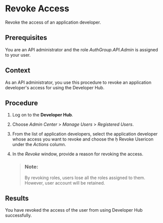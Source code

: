 <!-- loioce609bb2392d496ab5da321a1a3c2cfb -->

<link rel="stylesheet" type="text/css" href="../css/sap-icons.css"/>

# Revoke Access

Revoke the access of an application developer.



<a name="loioce609bb2392d496ab5da321a1a3c2cfb__prereq_jcw_j5s_lcb"/>

## Prerequisites

You are an API administrator and the role *AuthGroup.API.Admin* is assigned to your user.



<a name="loioce609bb2392d496ab5da321a1a3c2cfb__context_qvc_4qs_l5b"/>

## Context

As an API administrator, you use this procedure to revoke an application developer's access for using the Developer Hub.



<a name="loioce609bb2392d496ab5da321a1a3c2cfb__steps_rvc_4qs_l5b"/>

## Procedure

1.  Log on to the **Developer Hub**.

2.  Choose *Admin Center* \> *Manage Users* \> *Registered Users*.

3.  From the list of application developers, select the application developer whose access you want to revoke and choose the <span class="SAP-icons-V5"></span> Revoke Usericon under the *Actions* column.

4.  In the *Revoke* window, provide a reason for revoking the access.

    > ### Note:  
    > By revoking roles, users lose all the roles assigned to them. However, user account will be retained.




<a name="loioce609bb2392d496ab5da321a1a3c2cfb__result_cq4_fqs_l5b"/>

## Results

You have revoked the access of the user from using Developer Hub successfully.

